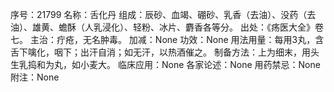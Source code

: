 序号：21799
名称：舌化丹
组成：辰砂、血竭、硼砂、乳香（去油）、没药（去油）、雄黄、蟾酥（人乳浸化）、轻粉、冰片、麝香各等分。
出处：《疡医大全》卷七。
主治：疔疮，无名肿毒。
加减：None
功效：None
用法用量：每用3丸，含舌下噙化，咽下；出汗自消；如无汗，以热酒催之。
制备方法：上为细末，用头生乳捣和为丸，如小麦大。
临床应用：None
各家论述：None
用药禁忌：None
附注：None
